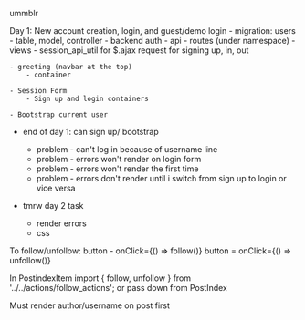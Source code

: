 ummblr

Day 1: New account creation, login, and guest/demo login
    - migration: users
        - table, model, controller
    - backend auth
    - api
        - routes (under namespace)
        - views
        - session_api_util for $.ajax request for signing up, in, out

    - greeting (navbar at the top)
        - container

    - Session Form
        - Sign up and login containers

    - Bootstrap current user

- end of day 1: can sign up/ bootstrap
    - problem - can't log in because of username line
    - problem - errors won't render on login form
    - problem - errors won't render the first time
    - problem - errors don't render until i switch from sign up to login or vice versa
    


- tmrw day 2 task
    - render errors
    - css






To follow/unfollow:
button - onClick={() => follow()}
button = onClick={() => unfollow()}

In PostindexItem
    import { follow, unfollow } from '../../actions/follow_actions';
    or pass down from PostIndex

Must render author/username on post first